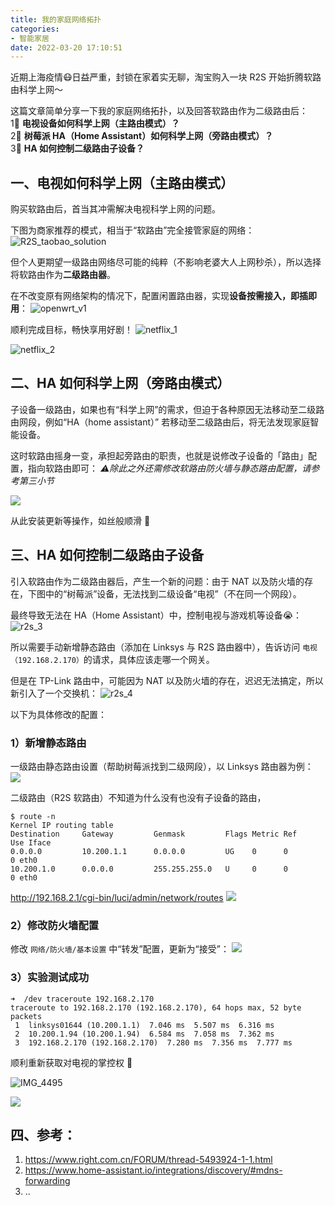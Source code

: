 ```yaml
---
title: 我的家庭网络拓扑
categories:
- 智能家居
date: 2022-03-20 17:10:51
---
```


近期上海疫情😷日益严重，封锁在家着实无聊，淘宝购入一块 R2S 开始折腾软路由科学上网～

这篇文章简单分享一下我的家庭网络拓扑，以及回答软路由作为二级路由后：   
1⃣️ **电视设备如何科学上网（主路由模式）？**   
2⃣️ **树莓派 HA（Home Assistant）如何科学上网（旁路由模式）？**   
3⃣️ **HA 如何控制二级路由子设备？**   

<!--more-->

## 一、电视如何科学上网（主路由模式）

购买软路由后，首当其冲需解决电视科学上网的问题。

下图为商家推荐的模式，相当于“软路由”完全接管家庭的网络：
![R2S_taobao_solution](../images/blog/2021-09-04-jvm-note/R2S_taobao_solution.svg) 

但个人更期望一级路由网络尽可能的纯粹（不影响老婆大人上网秒杀），所以选择将软路由作为**二级路由器**。

在不改变原有网络架构的情况下，配置闲置路由器，实现**设备按需接入，即插即用**：
![openwrt_v1](../images/blog/2021-09-04-jvm-note/openwrt_v1.svg)

顺利完成目标，畅快享用好剧！
![netflix_1](../images/blog/2021-09-04-jvm-note/netflix_1.png)

![netflix_2](../images/blog/2021-09-04-jvm-note/netflix_2.png)

## 二、HA 如何科学上网（旁路由模式）

子设备一级路由，如果也有“科学上网”的需求，但迫于各种原因无法移动至二级路由网段，例如“HA（home assistant）” 若移动至二级路由后，将无法发现家庭智能设备。

这时软路由摇身一变，承担起旁路由的职责，也就是说修改子设备的「路由」配置，指向软路由即可：
*⚠️除此之外还需修改软路由防火墙与静态路由配置，请参考第三小节*

![](../images/blog/2021-09-04-jvm-note/16477658391223.jpg)

从此安装更新等操作，如丝般顺滑 🥰


## 三、HA 如何控制二级路由子设备

引入软路由作为二级路由器后，产生一个新的问题：由于 NAT 以及防火墙的存在，下图中的“树莓派”设备，无法找到二级设备“电视”（不在同一个网段）。

最终导致无法在 HA（Home Assistant）中，控制电视与游戏机等设备😭：
![r2s_3](../images/blog/2021-09-04-jvm-note/r2s_3.svg)


所以需要手动新增静态路由（添加在 Linksys 与 R2S 路由器中），告诉访问 `电视（192.168.2.170）`的请求，具体应该走哪一个网关。

但是在 TP-Link 路由中，可能因为 NAT 以及防火墙的存在，迟迟无法搞定，所以新引入了一个交换机：
![r2s_4](../images/blog/2021-09-04-jvm-note/r2s_4.svg)


以下为具体修改的配置：

### 1）新增静态路由
一级路由静态路由设置（帮助树莓派找到二级网段），以 Linksys 路由器为例：
![](../images/blog/2021-09-04-jvm-note/16476806894838.jpg)

二级路由（R2S 软路由）不知道为什么没有也没有子设备的路由，

```shell
$ route -n  
Kernel IP routing table
Destination     Gateway         Genmask         Flags Metric Ref    Use Iface
0.0.0.0         10.200.1.1      0.0.0.0         UG    0      0        0 eth0
10.200.1.0      0.0.0.0         255.255.255.0   U     0      0        0 eth0
```

http://192.168.2.1/cgi-bin/luci/admin/network/routes
![](../images/blog/2021-09-04-jvm-note/16477510448050.jpg)

### 2）修改防火墙配置
修改 `网络/防火墙/基本设置` 中“转发”配置，更新为“接受”：
![](../images/blog/2021-09-04-jvm-note/16477634717388.jpg)

### 3）实验测试成功

```shell
➜  /dev traceroute 192.168.2.170
traceroute to 192.168.2.170 (192.168.2.170), 64 hops max, 52 byte packets
 1  linksys01644 (10.200.1.1)  7.046 ms  5.507 ms  6.316 ms
 2  10.200.1.94 (10.200.1.94)  6.584 ms  7.058 ms  7.362 ms
 3  192.168.2.170 (192.168.2.170)  7.280 ms  7.356 ms  7.777 ms
```

顺利重新获取对电视的掌控权 🥰

![IMG_4495](../images/blog/2021-09-04-jvm-note/IMG_4495.png)

![](../images/blog/2021-09-04-jvm-note/16477647212258.jpg)



## 四、参考：
1. https://www.right.com.cn/FORUM/thread-5493924-1-1.html 
2. https://www.home-assistant.io/integrations/discovery/#mdns-forwarding
3. ..